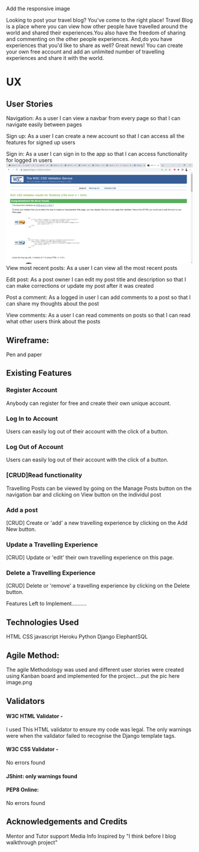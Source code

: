 Add the responsive image

Looking to post your travel blog? You've come to the right place! Travel Blog is a place where you can view how other people have travelled around the world and shared their experiences.You also have the freedom of sharing and commenting on the other people experiences. And,do you have experiences that you'd like to share as well? Great news! You can create your own free account and add an unlimited number of travelling experiences and share it with the world.

# UX
## User Stories
Navigation: As a user I can view a navbar from every page so that I can navigate easily between pages

Sign up: 
As a user I can create a new account so that I can access all the features for signed up users

 Sign in: 
As a user I can sign in to the app so that I can access functionality for logged in users
![Alt text](static/media/css.PNG)
View most recent posts: 
As a user I can view all the most recent posts


Edit post: 
As a post owner I can edit my post title and description so that I can make corrections or update my post after it was created

Post a comment: 
As a logged in user I can add comments to a post so that I can share my thoughts about the post

View comments: 
As a user I can read comments on posts so that I can read what other users think about the posts

## Wireframe: 
Pen and paper

## Existing Features
### Register Account
Anybody can register for free and create their own unique account.

### Log In to Account
Users can easily log out of their account with the click of a button.

### Log Out of Account
Users can easily log out of their account with the click of a button.

### [CRUD]Read functionality
Travelling Posts can be viewed by going on the Manage Posts button on the navigation bar and clicking on View button on the individul post

### Add a post
[CRUD] Create or 'add' a new travelling experience by clicking on the Add New button. 

### Update a Travelling Experience
[CRUD] Update or 'edit' their own travelling experience on this page.

### Delete a Travelling Experience
[CRUD] Delete or 'remove' a  travelling experience by clicking on the Delete button. 

Features Left to Implement..........



## Technologies Used
HTML 
CSS 
javascript
Heroku
Python
Django
ElephantSQL

## Agile Method:
The agile Methodology was used and different user stories were created using Kanban board and implemented for the project....put the pic here
image.png

## Validators

#### W3C HTML Validator -
I used This HTML validator to ensure my code was legal.
The only warnings were when the validator failed to recognise the Django template tags.

#### W3C CSS Validator - 
No errors found

#### JShint: only warnings found

#### PEP8 Online: 
No errors found

## Acknowledgements and Credits
Mentor and Tutor support
Media Info
Inspired by "I think before I blog walkthrough project"
